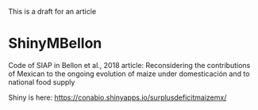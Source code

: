 This is a draft for an article

# ShinyMBellon
Code of SIAP in Bellon et al., 2018 article:
Reconsidering the contributions of Mexican to the ongoing evolution of maize under domesticación and to national food supply

Shiny is here: https://conabio.shinyapps.io/surplusdeficitmaizemx/
